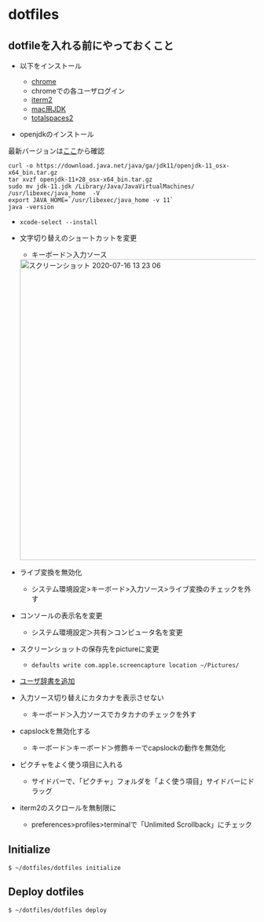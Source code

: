 # dotfiles

## dotfileを入れる前にやっておくこと
- 以下をインストール
  - [chrome](https://support.google.com/chrome/answer/95346?co=GENIE.Platform%3DDesktop&hl=ja)
  - chromeでの各ユーザログイン
  - [iterm2](https://www.iterm2.com/)
  - [mac用JDK](https://www.oracle.com/technetwork/java/javase/downloads/index.html)
  - [totalspaces2](https://totalspaces.binaryage.com/)

- openjdkのインストール

最新バージョンは[ここ](http://jdk.java.net/)から確認

```
curl -o https://download.java.net/java/ga/jdk11/openjdk-11_osx-x64_bin.tar.gz
tar xvzf openjdk-11+28_osx-x64_bin.tar.gz
sudo mv jdk-11.jdk /Library/Java/JavaVirtualMachines/
/usr/libexec/java_home  -V
export JAVA_HOME=`/usr/libexec/java_home -v 11`
java -version
```

- `xcode-select --install`
- 文字切り替えのショートカットを変更
  - キーボード＞入力ソース
  
  <img width="612" alt="スクリーンショット 2020-07-16 13 23 06" src="https://user-images.githubusercontent.com/3523368/87626535-8713c480-c767-11ea-9c19-c246b2e325b2.png">

  
- ライブ変換を無効化
  - システム環境設定>キーボード>入力ソース>ライブ変換のチェックを外す
- コンソールの表示名を変更
  - システム環境設定＞共有＞コンピュータ名を変更
- スクリーンショットの保存先をpictureに変更
  - `defaults write com.apple.screencapture location ~/Pictures/`
- [ユーザ辞書を追加](https://pc-karuma.net/mac-user-dictionary/)
- 入力ソース切り替えにカタカナを表示させない
  - キーボード＞入力ソースでカタカナのチェックを外す
- capslockを無効化する
  - キーボード＞キーボード＞修飾キーでcapslockの動作を無効化
- ピクチャをよく使う項目に入れる
  - サイドバーで、「ピクチャ」フォルダを「よく使う項目」サイドバーにドラッグ
- iterm2のスクロールを無制限に
  - preferences>profiles>terminalで「Unlimited Scrollback」にチェック

## Initialize

```
$ ~/dotfiles/dotfiles initialize
```

## Deploy dotfiles

```
$ ~/dotfiles/dotfiles deploy
```

